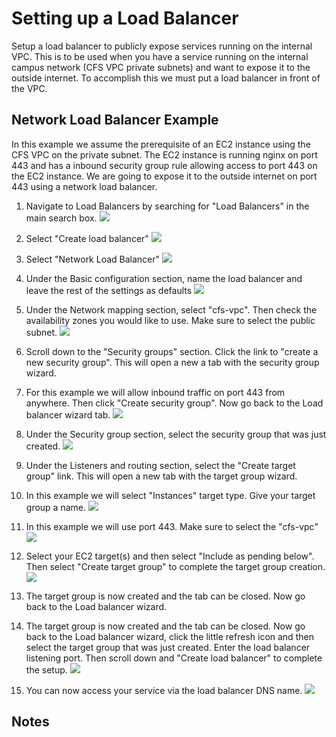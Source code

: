 # Setting up a Load Balancer

Setup a load balancer to publicly expose services running on the internal VPC. This is to be used when you have a service running on the internal campus network (CFS VPC private subnets) and want to expose it to the outside internet. To accomplish this we must put a load balancer in front of the VPC.

## Network Load Balancer Example

In this example we assume the prerequisite of an EC2 instance using the CFS VPC on the private subnet. The EC2 instance is running nginx on port 443 and has a inbound security group rule allowing access to port 443 on the EC2 instance. We are going to expose it to the outside internet on port 443 using a network load balancer.

1. Navigate to Load Balancers by searching for "Load Balancers" in the main search box.
![](images/search.png)

2. Select "Create load balancer"
![](images/create-lb.png)

3. Select "Network Load Balancer"
![](images/select-lb-type.png)

4. Under the Basic configuration section, name the load balancer and leave the rest of the settings as defaults
![](images/name-nlb.png)

5. Under the Network mapping section, select "cfs-vpc". Then check the availability zones you would like to use. Make sure to select the public subnet.
![](images/select-subnet.png)

6. Scroll down to the "Security groups" section. Click the link to "create a new security group". This will open a new a tab with the security group wizard.

7. For this example we will allow inbound traffic on port 443 from anywhere. Then click "Create security group". Now go back to the Load balancer wizard tab.
![](images/security-group-wizard.png)

8. Under the Security group section, select the security group that was just created.
![](images/security-group.png)

9. Under the Listeners and routing section, select the "Create target group" link. This will open a new tab with the target group wizard.

10. In this example we will select "Instances" target type. Give your target group a name.
![](images/target-group-type.png)

11. In this example we will use port 443. Make sure to select the "cfs-vpc"
![](images/target-group-port-443.png)

12. Select your EC2 target(s) and then select "Include as pending below". Then select "Create target group" to complete the target group creation.
![](images/select-target-443.png)

13. The target group is now created and the tab can be closed. Now go back to the Load balancer wizard.

14. The target group is now created and the tab can be closed. Now go back to the Load balancer wizard, click the little refresh icon and then select the target group that was just created. Enter the load balancer listening port. Then scroll down and "Create load balancer" to complete the setup.
![](images/listeners443.png)

15. You can now access your service via the load balancer DNS name.
![](images/load-balancer-dns.png)

## Notes


